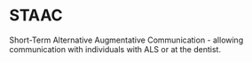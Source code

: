 # STAAC
Short-Term Alternative Augmentative Communication - allowing communication with individuals with ALS or at the dentist.
